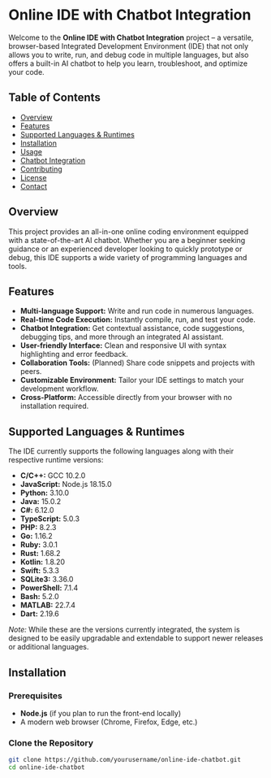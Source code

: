 # Online IDE with Chatbot Integration

Welcome to the **Online IDE with Chatbot Integration** project – a versatile, browser-based Integrated Development Environment (IDE) that not only allows you to write, run, and debug code in multiple languages, but also offers a built-in AI chatbot to help you learn, troubleshoot, and optimize your code.

## Table of Contents

- [Overview](#overview)
- [Features](#features)
- [Supported Languages & Runtimes](#supported-languages--runtimes)
- [Installation](#installation)
- [Usage](#usage)
- [Chatbot Integration](#chatbot-integration)
- [Contributing](#contributing)
- [License](#license)
- [Contact](#contact)

## Overview

This project provides an all-in-one online coding environment equipped with a state-of-the-art AI chatbot. Whether you are a beginner seeking guidance or an experienced developer looking to quickly prototype or debug, this IDE supports a wide variety of programming languages and tools.

## Features

- **Multi-language Support:** Write and run code in numerous languages.
- **Real-time Code Execution:** Instantly compile, run, and test your code.
- **Chatbot Integration:** Get contextual assistance, code suggestions, debugging tips, and more through an integrated AI assistant.
- **User-friendly Interface:** Clean and responsive UI with syntax highlighting and error feedback.
- **Collaboration Tools:** (Planned) Share code snippets and projects with peers.
- **Customizable Environment:** Tailor your IDE settings to match your development workflow.
- **Cross-Platform:** Accessible directly from your browser with no installation required.

## Supported Languages & Runtimes

The IDE currently supports the following languages along with their respective runtime versions:

- **C/C++:** GCC 10.2.0  
- **JavaScript:** Node.js 18.15.0  
- **Python:** 3.10.0  
- **Java:** 15.0.2  
- **C#:** 6.12.0  
- **TypeScript:** 5.0.3  
- **PHP:** 8.2.3  
- **Go:** 1.16.2  
- **Ruby:** 3.0.1  
- **Rust:** 1.68.2  
- **Kotlin:** 1.8.20  
- **Swift:** 5.3.3  
- **SQLite3:** 3.36.0  
- **PowerShell:** 7.1.4  
- **Bash:** 5.2.0  
- **MATLAB:** 22.7.4  
- **Dart:** 2.19.6

*Note:* While these are the versions currently integrated, the system is designed to be easily upgradable and extendable to support newer releases or additional languages.

## Installation

### Prerequisites

- **Node.js** (if you plan to run the front-end locally)
- A modern web browser (Chrome, Firefox, Edge, etc.)

### Clone the Repository

```bash
git clone https://github.com/yourusername/online-ide-chatbot.git
cd online-ide-chatbot
